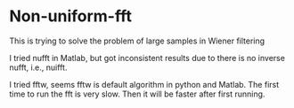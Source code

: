 # Non-uniform-fft
This is trying to solve the problem of large samples in Wiener filtering

I tried nufft in Matlab, but got inconsistent results due to there is no inverse nufft, i.e., nuifft.

I tried fftw, seems fftw is default algorithm in python and Matlab. The first time to run the fft is very slow. Then it will be faster after first running.
